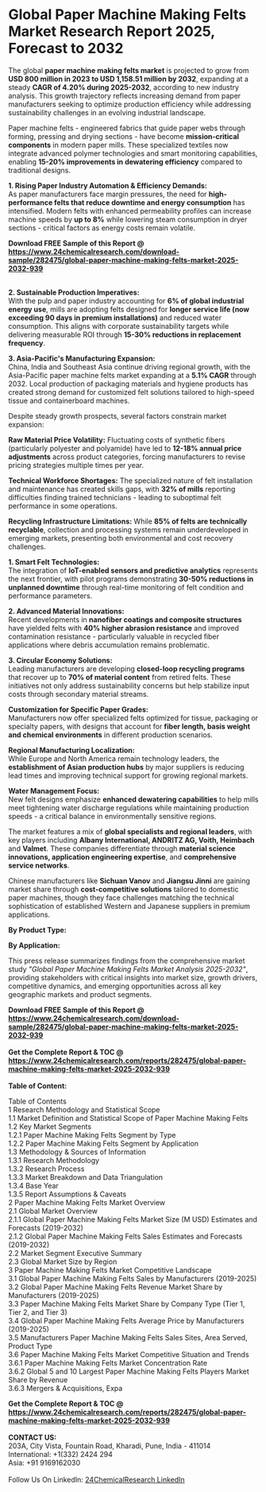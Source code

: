 <h1>Global Paper Machine Making Felts Market Research Report 2025, Forecast to 2032</h1><p>The global <strong>paper machine making felts market</strong> is projected to grow from <strong>USD 800 million in 2023 to USD 1,158.51 million by 2032</strong>, expanding at a steady <strong>CAGR of 4.20% during 2025-2032</strong>, according to new industry analysis. This growth trajectory reflects increasing demand from paper manufacturers seeking to optimize production efficiency while addressing sustainability challenges in an evolving industrial landscape.</p><p>Paper machine felts - engineered fabrics that guide paper webs through forming, pressing and drying sections - have become <strong>mission-critical components</strong> in modern paper mills. These specialized textiles now integrate advanced polymer technologies and smart monitoring capabilities, enabling <strong>15-20% improvements in dewatering efficiency</strong> compared to traditional designs.</p><p><strong>1. Rising Paper Industry Automation &amp; Efficiency Demands:</strong><br>
As paper manufacturers face margin pressures, the need for <strong>high-performance felts that reduce downtime and energy consumption</strong> has intensified. Modern felts with enhanced permeability profiles can increase machine speeds by <strong>up to 8%</strong> while lowering steam consumption in dryer sections - critical factors as energy costs remain volatile.</p><div><b>Download FREE Sample of this Report @ 
            <a href="https://www.24chemicalresearch.com/download-sample/282475/global-paper-machine-making-felts-market-2025-2032-939">
            https://www.24chemicalresearch.com/download-sample/282475/global-paper-machine-making-felts-market-2025-2032-939</a></b></div><br><p><strong>2. Sustainable Production Imperatives:</strong><br>
With the pulp and paper industry accounting for <strong>6% of global industrial energy use</strong>, mills are adopting felts designed for <strong>longer service life (now exceeding 90 days in premium installations)</strong> and reduced water consumption. This aligns with corporate sustainability targets while delivering measurable ROI through <strong>15-30% reductions in replacement frequency</strong>.</p><p><strong>3. Asia-Pacific's Manufacturing Expansion:</strong><br>
China, India and Southeast Asia continue driving regional growth, with the Asia-Pacific paper machine felts market expanding at a <strong>5.1% CAGR</strong> through 2032. Local production of packaging materials and hygiene products has created strong demand for customized felt solutions tailored to high-speed tissue and containerboard machines.</p><p>Despite steady growth prospects, several factors constrain market expansion:</p><p><strong>Raw Material Price Volatility:</strong> Fluctuating costs of synthetic fibers (particularly polyester and polyamide) have led to <strong>12-18% annual price adjustments</strong> across product categories, forcing manufacturers to revise pricing strategies multiple times per year.</p><p><strong>Technical Workforce Shortages:</strong> The specialized nature of felt installation and maintenance has created skills gaps, with <strong>32% of mills</strong> reporting difficulties finding trained technicians - leading to suboptimal felt performance in some operations.</p><p><strong>Recycling Infrastructure Limitations:</strong> While <strong>85% of felts are technically recyclable</strong>, collection and processing systems remain underdeveloped in emerging markets, presenting both environmental and cost recovery challenges.</p><p><strong>1. Smart Felt Technologies:</strong><br>
The integration of <strong>IoT-enabled sensors and predictive analytics</strong> represents the next frontier, with pilot programs demonstrating <strong>30-50% reductions in unplanned downtime</strong> through real-time monitoring of felt condition and performance parameters.</p><p><strong>2. Advanced Material Innovations:</strong><br>
Recent developments in <strong>nanofiber coatings and composite structures</strong> have yielded felts with <strong>40% higher abrasion resistance</strong> and improved contamination resistance - particularly valuable in recycled fiber applications where debris accumulation remains problematic.</p><p><strong>3. Circular Economy Solutions:</strong><br>
Leading manufacturers are developing <strong>closed-loop recycling programs</strong> that recover up to <strong>70% of material content</strong> from retired felts. These initiatives not only address sustainability concerns but help stabilize input costs through secondary material streams.</p><p><strong>Customization for Specific Paper Grades:</strong><br>
    Manufacturers now offer specialized felts optimized for tissue, packaging or specialty papers, with designs that account for <strong>fiber length, basis weight and chemical environments</strong> in different production scenarios.</p><p><strong>Regional Manufacturing Localization:</strong><br>
    While Europe and North America remain technology leaders, the <strong>establishment of Asian production hubs</strong> by major suppliers is reducing lead times and improving technical support for growing regional markets.</p><p><strong>Water Management Focus:</strong><br>
    New felt designs emphasize <strong>enhanced dewatering capabilities</strong> to help mills meet tightening water discharge regulations while maintaining production speeds - a critical balance in environmentally sensitive regions.</p><p>The market features a mix of <strong>global specialists and regional leaders</strong>, with key players including <strong>Albany International, ANDRITZ AG, Voith, Heimbach</strong> and <strong>Valmet</strong>. These companies differentiate through <strong>material science innovations, application engineering expertise</strong>, and <strong>comprehensive service networks</strong>.</p><p>Chinese manufacturers like <strong>Sichuan Vanov</strong> and <strong>Jiangsu Jinni</strong> are gaining market share through <strong>cost-competitive solutions</strong> tailored to domestic paper machines, though they face challenges matching the technical sophistication of established Western and Japanese suppliers in premium applications.</p><p><strong>By Product Type:</strong></p><p><strong>By Application:</strong></p><p>This press release summarizes findings from the comprehensive market study <em>"Global Paper Machine Making Felts Market Analysis 2025-2032"</em>, providing stakeholders with critical insights into market size, growth drivers, competitive dynamics, and emerging opportunities across all key geographic markets and product segments.</p><div><b>Download FREE Sample of this Report @ 
            <a href="https://www.24chemicalresearch.com/download-sample/282475/global-paper-machine-making-felts-market-2025-2032-939">
            https://www.24chemicalresearch.com/download-sample/282475/global-paper-machine-making-felts-market-2025-2032-939</a></b></div><br><div><b>Get the Complete Report & TOC @ 
            <a href="https://www.24chemicalresearch.com/reports/282475/global-paper-machine-making-felts-market-2025-2032-939">
            https://www.24chemicalresearch.com/reports/282475/global-paper-machine-making-felts-market-2025-2032-939</a></b></div><br>
            <b>Table of Content:</b><p>Table of Contents<br />
1 Research Methodology and Statistical Scope<br />
1.1 Market Definition and Statistical Scope of Paper Machine Making Felts<br />
1.2 Key Market Segments<br />
1.2.1 Paper Machine Making Felts Segment by Type<br />
1.2.2 Paper Machine Making Felts Segment by Application<br />
1.3 Methodology & Sources of Information<br />
1.3.1 Research Methodology<br />
1.3.2 Research Process<br />
1.3.3 Market Breakdown and Data Triangulation<br />
1.3.4 Base Year<br />
1.3.5 Report Assumptions & Caveats<br />
2 Paper Machine Making Felts Market Overview<br />
2.1 Global Market Overview<br />
2.1.1 Global Paper Machine Making Felts Market Size (M USD) Estimates and Forecasts (2019-2032)<br />
2.1.2 Global Paper Machine Making Felts Sales Estimates and Forecasts (2019-2032)<br />
2.2 Market Segment Executive Summary<br />
2.3 Global Market Size by Region<br />
3 Paper Machine Making Felts Market Competitive Landscape<br />
3.1 Global Paper Machine Making Felts Sales by Manufacturers (2019-2025)<br />
3.2 Global Paper Machine Making Felts Revenue Market Share by Manufacturers (2019-2025)<br />
3.3 Paper Machine Making Felts Market Share by Company Type (Tier 1, Tier 2, and Tier 3)<br />
3.4 Global Paper Machine Making Felts Average Price by Manufacturers (2019-2025)<br />
3.5 Manufacturers Paper Machine Making Felts Sales Sites, Area Served, Product Type<br />
3.6 Paper Machine Making Felts Market Competitive Situation and Trends<br />
3.6.1 Paper Machine Making Felts Market Concentration Rate<br />
3.6.2 Global 5 and 10 Largest Paper Machine Making Felts Players Market Share by Revenue<br />
3.6.3 Mergers & Acquisitions, Expa</p><div><b>Get the Complete Report & TOC @ 
            <a href="https://www.24chemicalresearch.com/reports/282475/global-paper-machine-making-felts-market-2025-2032-939">
            https://www.24chemicalresearch.com/reports/282475/global-paper-machine-making-felts-market-2025-2032-939</a></b></div><br><b>CONTACT US:</b><br>
            203A, City Vista, Fountain Road, Kharadi, Pune, India - 411014<br>
            International: +1(332) 2424 294<br>
            Asia: +91 9169162030 <br><br>
            Follow Us On LinkedIn: <a href="https://www.linkedin.com/company/24chemicalresearch/">24ChemicalResearch LinkedIn</a>